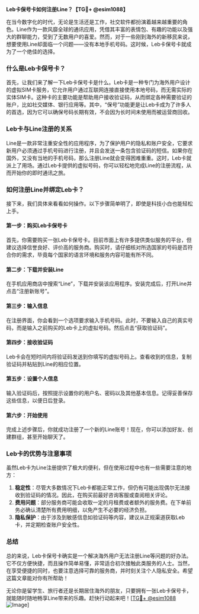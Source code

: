 **Leb卡保号卡如何注册Line？【TG💪+ @esim1088】**

在当今数字化的时代，无论是生活还是工作，社交软件都扮演着越来越重要的角色。Line作为一款风靡全球的通讯应用，凭借其丰富的表情包、有趣的功能以及强大的群聊能力，受到了无数用户的喜爱。然而，对于一些刚到海外的新移民来说，想要使用Line却面临一个问题——没有本地手机号码。这时候，Leb卡保号卡就成为了一个绝佳的选择。

### 什么是Leb卡保号卡？

首先，让我们来了解一下Leb卡保号卡是什么。Leb卡是一种专门为海外用户设计的虚拟SIM卡服务，它允许用户通过互联网连接直接使用本地号码，而无需实际的实体SIM卡。这种卡的主要功能是帮助用户接收验证码，从而绑定各种需要验证的账户，比如社交媒体、银行应用等。其中，“保号”功能更是让Leb卡成为了许多人的首选，因为它可以确保号码长期有效，不会因为长时间未使用而被运营商回收。

### Leb卡与Line注册的关系

Line是一款非常注重安全性的应用程序，为了保护用户的隐私和账户安全，它要求新用户必须通过手机号码进行注册，并且会发送一条包含验证码的短信。如果你在国外，又没有当地的手机号码，那么注册Line就会变得困难重重。这时，Leb卡就派上了用场。通过Leb卡提供的虚拟号码，你可以轻松地完成Line的注册流程，从而开始你的即时通讯之旅。

### 如何注册Line并绑定Leb卡？

接下来，我们具体来看看如何操作。以下步骤简单明了，即使是科技小白也能轻松上手。

#### 第一步：购买Leb卡保号卡
首先，你需要购买一张Leb卡保号卡。目前市面上有许多提供类似服务的平台，但建议选择信誉良好、评价高的服务商。购买时，请仔细核对所选国家的号码是否符合你的需求，毕竟每个国家的语言环境和服务内容可能有所不同。

#### 第二步：下载并安装Line
在手机应用商店中搜索“Line”，下载并安装该应用程序。安装完成后，打开Line并点击“注册新账号”。

#### 第三步：输入信息
在注册界面，你会看到一个选项要求输入手机号码。此时，不要输入自己的真实号码，而是输入之前购买的Leb卡上的虚拟号码。然后点击“获取验证码”。

#### 第四步：接收验证码
Leb卡会在短时间内将验证码发送到你填写的虚拟号码上。查看收到的信息，复制验证码并粘贴到Line的相应位置。

#### 第五步：设置个人信息
输入验证码后，按照提示设置你的用户名、密码以及其他基本信息。记得妥善保存这些信息，以便日后登录。

#### 第六步：开始使用
完成上述步骤后，你就成功注册了一个新的Line账号！现在，你可以添加好友、创建群组，甚至开始聊天了。

### Leb卡的优势与注意事项

虽然Leb卡为Line注册提供了极大的便利，但在使用过程中也有一些需要注意的地方：

1. **稳定性**：尽管大多数情况下Leb卡都能正常工作，但仍有可能出现偶尔无法接收到验证码的情况。因此，在购买前最好咨询客服或查阅相关评论。
2. **费用问题**：部分服务商可能会收取一定的月租费或者额外的服务费。在下单前务必确认清楚所有费用明细，以免产生不必要的经济负担。
3. **隐私保护**：由于涉及到敏感信息如验证码等内容，建议从正规渠道获取Leb卡，并定期检查账户安全性。

### 总结

总的来说，Leb卡保号卡确实是一个解决海外用户无法注册Line等问题的好办法。它不仅方便快捷，而且操作简单易懂，非常适合初次接触此类服务的人士。当然，在享受便捷的同时，也要注意选择可靠的服务商，并时刻关注个人隐私安全。希望这篇文章能对你有所帮助！

无论你是留学生、旅行者还是长期居住海外的朋友，只要拥有一张Leb卡保号卡，就能随时随地畅享Line带来的乐趣。赶快行动起来吧！[[TG💪+ @esim1088](https://t.me/s/esim1088) ![Image](https://i.postimg.cc/4NQfJmqS/Snipaste-2025-05-13-00-14-12.png)]